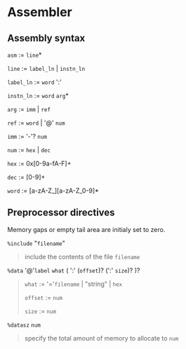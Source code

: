# Assembler

## Assembly syntax
`asm` := `line`*

`line` := `label_ln` | `instn_ln`

`label_ln` := `word` ':'

`instn_ln` := `word` `arg`*

`arg` := `imm` | `ref`

`ref` := `word` | '@' `num`

`imm` := '-'? `num`

`num` := `hex` | `dec`

`hex` := 0x[0-9a-fA-F]+

`dec` := [0-9]+

`word` := [a-zA-Z_][a-zA-Z_0-9]*

## Preprocessor directives

Memory gaps or empty tail area are initialy set to zero.

`%include` "`filename`"
> 	include the contents of the file `filename`

`%data` '@'`label` `what` ( ':' (`offset`)? (':' `size`)? )?
> `what` := '='`filename` | "string" | `hex`
>
> `offset` := `num`
>
> `size` := `num`

`%datasz` `num`
> specify the total amount of memory to allocate to `num`

